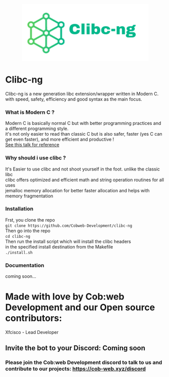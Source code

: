 <p align="center">
  <img width="400" height="180" src="logo.png">
</p>

# Clibc-ng
Clibc-ng is a new generation libc extension/wrapper written in Modern C.
with speed, safety, efficiency and good syntax as the main focus.

### What is Modern C ?
Modern C is basically normal C but with better programming practices and a different programming style.\
it's not only easier to read than classic C but is also safer, faster (yes C can get even faster), and more efficient and productive !\
[See this talk for reference](https://www.youtube.com/watch?v=QpAhX-gsHMs)

### Why should i use clibc ?
It's Easier to use clibc and not shoot yourself in the foot. unlike the classic libc\
clibc offers optimized and efficient math and string operation routines for all uses\
jemalloc memory allocation for better faster allocation and helps with memory fragmentation

### Installation
Frst, you clone the repo\
```git clone https://github.com/Cobweb-Development/clibc-ng```\
Then go into the repo\
```cd clibc-ng```\
Then run the install script which will install the clibc headers\
in the specified install destination from the Makefile\
```./install.sh```

### Documentation
coming soon...


# Made with love by Cob:web Development and our Open source contributors:

Xfcisco - Lead Developer

## Invite the bot to your Discord: Coming soon

### Please join the Cob:web Development discord to talk to us and contribute to our projects: https://cob-web.xyz/discord
